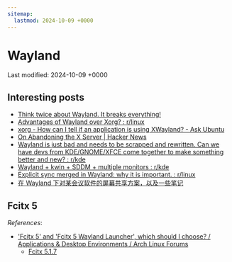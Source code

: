 ```yaml
---
sitemap:
  lastmod: 2024-10-09 +0000
---
```


# Wayland

Last modified: 2024-10-09 +0000

## Interesting posts

- [Think twice about Wayland. It breaks everything!](https://gist.github.com/probonopd/9feb7c20257af5dd915e3a9f2d1f2277)
- [Advantages of Wayland over Xorg? : r/linux](https://www.reddit.com/r/linux/comments/fbxxu6/advantages_of_wayland_over_xorg/)
- [xorg - How can I tell if an application is using XWayland? - Ask Ubuntu](https://askubuntu.com/questions/1393618/how-can-i-tell-if-an-application-is-using-xwayland)
- [On Abandoning the X Server \| Hacker News](https://news.ycombinator.com/item?id=24920183)
- [Wayland is just bad and needs to be scrapped and rewritten. Can we have devs from KDE/GNOME/XFCE come together to make something better and new? : r/kde](https://www.reddit.com/r/kde/comments/176jzrc/wayland_is_just_bad_and_needs_to_be_scrapped_and/)
- [Wayland + kwin + SDDM + multiple monitors : r/kde](https://www.reddit.com/r/kde/comments/1bl2re8/wayland_kwin_sddm_multiple_monitors/)
- [Explicit sync merged in Wayland: why it is important. : r/linux](https://www.reddit.com/r/linux/comments/1byauyb/explicit_sync_merged_in_wayland_why_it_is/)
- [在 Wayland 下对某会议软件的屏幕共享方案，以及一些笔记](https://blog.taoky.moe/2023-05-22/wemeet-screencast-in-wayland.html)

## Fcitx 5

*References*:

- ['Fcitx 5' and 'Fcitx 5 Wayland Launcher', which should I choose? / Applications & Desktop Environments / Arch Linux Forums](https://bbs.archlinux.org/viewtopic.php?id=292049)
  - [Fcitx 5.1.7](https://groups.google.com/g/fcitx-announce/c/K7W1ATH2Viw)
